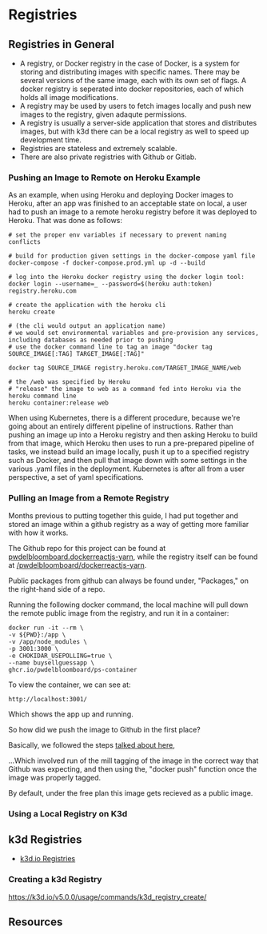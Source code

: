 # Registries

## Registries in General

* A registry, or Docker registry in the case of Docker, is a system for storing and distributing images with specific names. There may be several versions of the same image, each with its own set of flags. A docker registry is seperated into docker repositories, each of which holds all image modifications.
* A registry may be used by users to fetch images locally and push new images to the registry, given adaqute permissions.
* A registry is usually a server-side application that stores and distributes images, but with k3d there can be a local registry as well to speed up development time.
* Registries are stateless and extremely scalable.
* There are also private registries with Github or Gitlab.

### Pushing an Image to Remote on Heroku Example

As an example, when using Heroku and deploying Docker images to Heroku, after an app was finished to an acceptable state on local, a user had to push an image to a remote heroku registry before it was deployed to Heroku.  That was done as follows:

```
# set the proper env variables if necessary to prevent naming conflicts

# build for production given settings in the docker-compose yaml file
docker-compose -f docker-compose.prod.yml up -d --build

# log into the Heroku docker registry using the docker login tool:
docker login --username=_ --password=$(heroku auth:token) registry.heroku.com

# create the application with the heroku cli
heroku create

# (the cli would output an application name)
# we would set environmental variables and pre-provision any services, including databases as needed prior to pushing
# use the docker command line to tag an image "docker tag SOURCE_IMAGE[:TAG] TARGET_IMAGE[:TAG]"

docker tag SOURCE_IMAGE registry.heroku.com/TARGET_IMAGE_NAME/web

# the /web was specified by Heroku
# "release" the image to web as a command fed into Heroku via the heroku command line
heroku container:release web
```
When using Kubernetes, there is a different procedure, because we're going about an entirely different pipeline of instructions. Rather than pushing an image up into a Heroku registry and then asking Heroku to build from that image, which Heroku then uses to run a pre-prepared pipeline of tasks, we instead build an image locally, push it up to a specified registry such as Docker, and then pull that image down with some settings in the various .yaml files in the deployment. Kubernetes is after all from a user perspective, a set of yaml specifications.

### Pulling an Image from a Remote Registry

Months previous to putting together this guide, I had put together and stored an image within a github registry as a way of getting more familiar with how it works.

The Github repo for this project can be found at [pwdelbloomboard.dockerreactjs-yarn](https://github.com/pwdelbloomboard/dockerreactjs-yarn/), while the registry itself can be found at [/pwdelbloomboard/dockerreactjs-yarn](https://github.com/pwdelbloomboard/dockerreactjs-yarn/pkgs/container/ps-container).

Public packages from github can always be found under, "Packages," on the right-hand side of a repo.

Running the following docker command, the local machine will pull down the remote public image from the registry, and run it in a container:

```
docker run -it --rm \
-v ${PWD}:/app \
-v /app/node_modules \
-p 3001:3000 \
-e CHOKIDAR_USEPOLLING=true \
--name buysellguessapp \
ghcr.io/pwdelbloomboard/ps-container
```
To view the container, we can see at:

```
http://localhost:3001/
```
Which shows the app up and running.

So how did we push the image to Github in the first place?

Basically, we followed the steps [talked about here](https://github.com/pwdelbloomboard/devopstools/blob/main/about-k3d/k3d.md#creating-a-github-personal-access-token-pat),

...Which involved run of the mill tagging of the image in the correct way that Github was expecting, and then using the, "docker push" function once the image was properly tagged.

By default, under the free plan this image gets recieved as a public image.

### Using a Local Registry on K3d



## k3d Registries

* [k3d.io Registries](https://k3d.io/usage/guides/registries/)

### Creating a k3d Registry

https://k3d.io/v5.0.0/usage/commands/k3d_registry_create/


## Resources

